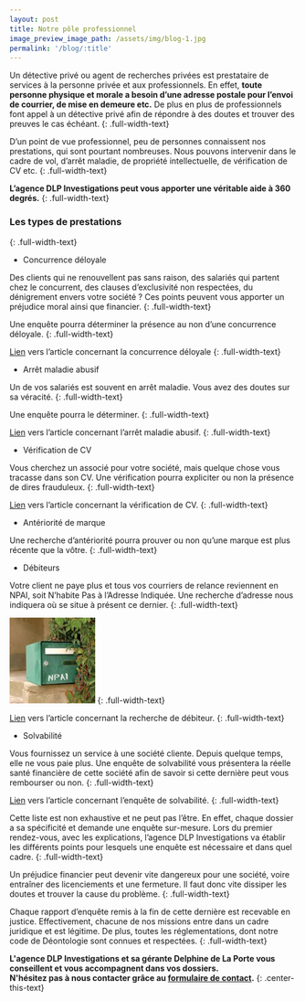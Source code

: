```yaml
---
layout: post
title: Notre pôle professionnel
image_preview_image_path: /assets/img/blog-1.jpg
permalink: '/blog/:title'
---
```


Un d&eacute;tective priv&eacute; ou agent de recherches priv&eacute;es est prestataire de services &agrave; la personne priv&eacute;e et aux professionnels. En effet, **toute personne physique et morale a besoin d’une adresse postale pour l’envoi de courrier, de mise en demeure etc.** De plus en plus de professionnels font appel &agrave; un d&eacute;tective priv&eacute; afin de r&eacute;pondre &agrave; des doutes et trouver des preuves le cas &eacute;ch&eacute;ant.
{: .full-width-text}

D’un point de vue professionnel, peu de personnes connaissent nos prestations, qui sont pourtant nombreuses. Nous pouvons intervenir dans le cadre de vol, d’arr&ecirc;t maladie, de propri&eacute;t&eacute; intellectuelle, de v&eacute;rification de CV etc.
{: .full-width-text}

**L’agence DLP Investigations peut vous apporter une v&eacute;ritable aide &agrave; 360 degr&eacute;s.**
{: .full-width-text}

### Les types de prestations
{: .full-width-text}

* Concurrence d&eacute;loyale

Des clients qui ne renouvellent pas sans raison, des salari&eacute;s qui partent chez le concurrent, des clauses d’exclusivit&eacute; non respect&eacute;es, du d&eacute;nigrement envers votre soci&eacute;t&eacute; ? Ces points peuvent vous apporter un pr&eacute;judice moral ainsi que financier.
{: .full-width-text}

Une enqu&ecirc;te pourra d&eacute;terminer la pr&eacute;sence au non d’une concurrence d&eacute;loyale.
{: .full-width-text}

[Lien](https://dlp-investigations.fr/la-concurrence-deloyale/)&nbsp;vers l’article concernant la concurrence d&eacute;loyale
{: .full-width-text}

* Arr&ecirc;t maladie abusif

Un de vos salari&eacute;s est souvent en arr&ecirc;t maladie. Vous avez des doutes sur sa v&eacute;racit&eacute;.
{: .full-width-text}

Une enqu&ecirc;te pourra le d&eacute;terminer.
{: .full-width-text}

[Lien](https://dlp-investigations.fr/les-arrets-maladie/)&nbsp;vers l’article concernant l’arr&ecirc;t maladie abusif.
{: .full-width-text}

* V&eacute;rification de CV

Vous cherchez un associ&eacute; pour votre soci&eacute;t&eacute;, mais quelque chose vous tracasse dans son CV. Une v&eacute;rification pourra expliciter ou non la pr&eacute;sence de dires frauduleux.
{: .full-width-text}

[Lien](https://dlp-investigations.fr/la-verification-de-cv/)&nbsp;vers l’article concernant la v&eacute;rification de CV.
{: .full-width-text}

* Ant&eacute;riorit&eacute; de marque

Une recherche d’ant&eacute;riorit&eacute; pourra prouver ou non qu’une marque est plus r&eacute;cente que la v&ocirc;tre.
{: .full-width-text}

* D&eacute;biteurs

Votre client ne paye plus et tous vos courriers de relance reviennent en NPAI, soit N’habite Pas &agrave; l’Adresse Indiqu&eacute;e. Une recherche d’adresse nous indiquera o&ugrave; se situe &agrave; pr&eacute;sent ce dernier.
{: .full-width-text}

![](/assets/img/NPAI-1.jpg)
{: .full-width-text}

[Lien](https://dlp-investigations.fr/recherche-de-debiteur/)&nbsp;vers l’article concernant la recherche de d&eacute;biteur.
{: .full-width-text}

* Solvabilit&eacute;

Vous fournissez un service &agrave; une soci&eacute;t&eacute; cliente. Depuis quelque temps, elle ne vous paie plus. Une enqu&ecirc;te de solvabilit&eacute; vous pr&eacute;sentera la r&eacute;elle sant&eacute; financi&egrave;re de cette soci&eacute;t&eacute; afin de savoir si cette derni&egrave;re peut vous rembourser ou non.
{: .full-width-text}

[Lien](https://dlp-investigations.fr/l-enquete-de-solvabilite/)&nbsp;vers l’article concernant l’enqu&ecirc;te de solvabilit&eacute;.
{: .full-width-text}

Cette liste est non exhaustive et ne peut pas l’&ecirc;tre. En effet, chaque dossier a sa sp&eacute;cificit&eacute; et demande une enqu&ecirc;te sur-mesure. Lors du premier rendez-vous, avec les explications, l’agence DLP Investigations va &eacute;tablir les diff&eacute;rents points pour lesquels une enqu&ecirc;te est n&eacute;cessaire et dans quel cadre.
{: .full-width-text}

Un pr&eacute;judice financier peut devenir vite dangereux pour une soci&eacute;t&eacute;, voire entra&icirc;ner des licenciements et une fermeture. Il faut donc vite dissiper les doutes et trouver la cause du probl&egrave;me.
{: .full-width-text}

Chaque rapport d’enqu&ecirc;te remis &agrave; la fin de cette derni&egrave;re est recevable en justice. Effectivement, chacune de nos missions entre dans un cadre juridique et est l&eacute;gitime. De plus, toutes les r&eacute;glementations, dont notre code de D&eacute;ontologie sont connues et respect&eacute;es.
{: .full-width-text}

**L'agence DLP Investigations et sa g&eacute;rante Delphine de La Porte vous conseillent et vous accompagnent dans vos dossiers.**<br>**N'h&eacute;sitez pas &agrave; nous contacter gr&acirc;ce au&nbsp;[formulaire de contact](https://dlp-investigations.fr/#contact).**
{: .center-this-text}